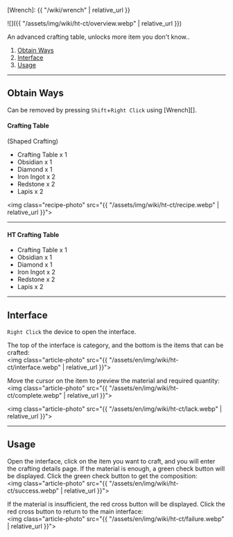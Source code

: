 [Wrench]: {{ "/wiki/wrench" | relative_url }}

![]({{ "/assets/img/wiki/ht-ct/overview.webp" | relative_url }})

An advanced crafting table, unlocks more item you don't know..

<div class="article-content">
<ol>
    <li><a href="#obtain-ways">Obtain Ways</a></li>
    <li><a href="#interface">Interface</a></li>
    <li><a href="#usage">Usage</a></li>
</ol>
</div>

---

## Obtain Ways

Can be removed by pressing `Shift`+`Right Click` using [Wrench][].

#### Crafting Table

(Shaped Crafting)

- Crafting Table x 1
- Obsidian x 1
- Diamond x 1
- Iron Ingot x 2
- Redstone x 2
- Lapis x 2

<img class="recipe-photo" src="{{ "/assets/img/wiki/ht-ct/recipe.webp" | relative_url }}">

<hr class="sub">

#### HT Crafting Table

- Crafting Table x 1
- Obsidian x 1
- Diamond x 1
- Iron Ingot x 2
- Redstone x 2
- Lapis x 2

---

## Interface

`Right Click` the device to open the interface.

The top of the interface is category, and the bottom is the items that can be crafted:  
<img class="article-photo" src="{{ "/assets/en/img/wiki/ht-ct/interface.webp" | relative_url }}">

Move the cursor on the item to preview the material and required quantity:  
<img class="article-photo" src="{{ "/assets/en/img/wiki/ht-ct/complete.webp" | relative_url }}">

<img class="article-photo" src="{{ "/assets/en/img/wiki/ht-ct/lack.webp" | relative_url }}">

---

## Usage

Open the interface, click on the item you want to craft, and you will enter the crafting details page.
If the material is enough, a green check button will be displayed. Click the green check button to get the composition:  
<img class="article-photo" src="{{ "/assets/en/img/wiki/ht-ct/success.webp" | relative_url }}">

If the material is insufficient, the red cross button will be displayed. Click the red cross button to return to the main interface:  
<img class="article-photo" src="{{ "/assets/en/img/wiki/ht-ct/failure.webp" | relative_url }}">
